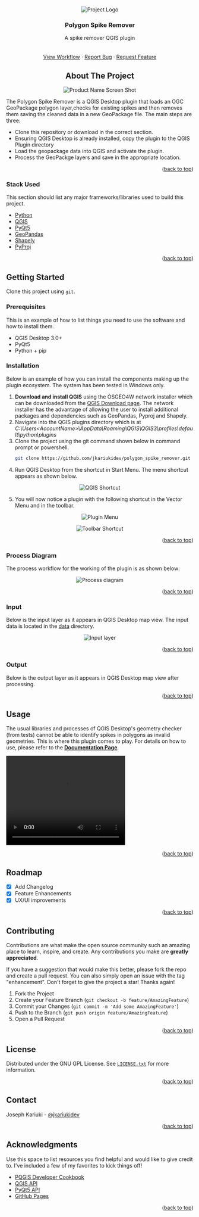<div id="top"></div>
<!--
*** Thanks for checking out the Best-README-Template. If you have a suggestion
*** that would make this better, please fork the repo and create a pull request
*** or simply open an issue with the tag "enhancement".
*** Don't forget to give the project a star!
*** Thanks again! Now go create something AMAZING! :D
-->



<!-- PROJECT SHIELDS -->
<!--
*** I'm using markdown "reference style" links for readability.
*** Reference links are enclosed in brackets [ ] instead of parentheses ( ).
*** See the bottom of this document for the declaration of the reference variables
*** for contributors-url, forks-url, etc. This is an optional, concise syntax you may use.
*** https://www.markdownguide.org/basic-syntax/#reference-style-links
-->



<!-- PROJECT LOGO -->
<br />
<div align="center">

  ![Project Logo][logo]

  <h3 align="center">Polygon Spike Remover</h3>

  <p align="center">
    A spike remover QGIS plugin
    <br />
    <br />
    <br />
    <a href="https://github.com/jkariukidev/polygon_spike_remover">View Workflow</a>
    ·
    <a href="https://github.com/jkariukidev/polygon_spike_remover/issues">Report Bug</a>
    ·
    <a href="https://github.com/jkariukidev/polygon_spike_remover/issues">Request Feature</a>
  </p>
</div>



<!-- ABOUT THE PROJECT -->

<div align="center">

## About The Project

![Product Name Screen Shot][product-screenshot]

</div>

The Polygon Spike Remover is a QGIS Desktop plugin that loads an OGC GeoPackage polygon layer,checks for existing spikes
and then removes them saving the cleaned data in a new GeoPackage file.
The main steps are three:
* Clone this repository or download in the correct section.
* Ensuring QGIS Desktop is already installed, copy the plugin to the QGIS Plugin directory
* Load the geopackage data into QGIS and activate the plugin.
* Process the GeoPackge layers and save in the appropriate location.

<p align="right">(<a href="#top">back to top</a>)</p>

### Stack Used

This section should list any major frameworks/libraries used to build this project.

* [Python](https://python.org/)
* [QGIS](https://qgis.org/)
* [PyQt5](https://www.riverbankcomputing.com/software/pyqt/)
* [GeoPandas](https://geopandas.org/)
* [Shapely](https://github.com/shapely/shapely)
* [PyProj](https://pyproj4.github.io/pyproj/)

<p align="right">(<a href="#top">back to top</a>)</p>

<!-- GETTING STARTED -->
## Getting Started

Clone this project using ```git```.

### Prerequisites

This is an example of how to list things you need to use the software and how to install them.
* QGIS Desktop 3.0+
* PyQt5
* Python + pip

### Installation

Below is an example of how you can install the components making up the plugin ecosystem. The system has been tested in
Windows only.

1. <b>Download and install QGIS</b> using the OSGEO4W network installer which can be downloaded from the 
[QGIS Download page](https://qgis.org/en/site/forusers/download.html). The network installer has the advantage of 
allowing the user to install additional packages and dependencies such as GeoPandas, Pyproj and Shapely.
2. Navigate into the QGIS plugins directory which is at 
<em>C:\Users\<AccountName>\AppData\Roaming\QGIS\QGIS3\profiles\default\python\plugins</em>
3. Clone the project using the git command shown below in command prompt or powershell.
   ```sh
   git clone https://github.com/jkariukidev/polygon_spike_remover.git
   ```
4. Run QGIS Desktop from the shortcut in Start Menu. The menu shortcut appears as shown below.

<div align="center">

![QGIS Shortcut][qgis-shortcut]

</div>

5. You will now notice a plugin with the following shortcut in the Vector Menu and in the toolbar.

<div align="center">

![Plugin Menu][plugin-menu]


![Toolbar Shortcut][toolbar-shortcut]

</div>

<p align="right">(<a href="#top">back to top</a>)</p>

### Process Diagram

The process workflow for the working of the plugin is as shown below:
<div align="center">

![Process diagram][process-diagram]

</div>

<p align="right">(<a href="#top">back to top</a>)</p>


### Input

Below is the input layer as it appears in QGIS Desktop map view. The input data is located in the [data](data) directory.
<div align="center">

![Input layer][input-layer]

</div>

<p align="right">(<a href="#top">back to top</a>)</p>

### Output

Below is the output layer as it appears in QGIS Desktop map view after processing.

<div align="center">

</div>

<p align="right">(<a href="#top">back to top</a>)</p>

<!-- USAGE EXAMPLES -->
## Usage

The usual libraries and processes of QGIS Desktop's geometry checker (from tests) cannot be able to identify spikes in 
polygons as invalid geometries. This is where this plugin comes to play. For details on how to use, please refer to the
**[Documentation Page](https://jkariukidev.github.io/polygon_spike_remover)**.

<video width="320" height="240" controls>
  <source src="img/polygon_spike_remover.mp4" type="video/mp4">
</video>

<p align="right">(<a href="#top">back to top</a>)</p>

<!-- ROADMAP -->
## Roadmap

- [x] Add Changelog
- [x] Feature Enhancements
- [x] UX/UI improvements

<p align="right">(<a href="#top">back to top</a>)</p>

<!-- CONTRIBUTING -->
## Contributing

Contributions are what make the open source community such an amazing place to learn, inspire, and create. 
Any contributions you make are **greatly appreciated**.

If you have a suggestion that would make this better, please fork the repo and create a pull request. You can also 
simply open an issue with the tag "enhancement".
Don't forget to give the project a star! Thanks again!

1. Fork the Project
2. Create your Feature Branch (`git checkout -b feature/AmazingFeature`)
3. Commit your Changes (`git commit -m 'Add some AmazingFeature'`)
4. Push to the Branch (`git push origin feature/AmazingFeature`)
5. Open a Pull Request

<p align="right">(<a href="#top">back to top</a>)</p>


<!-- LICENSE -->
## License

Distributed under the GNU GPL License. See [`LICENSE.txt`](LICENSE) for more information.

<p align="right">(<a href="#top">back to top</a>)</p>

<!-- CONTACT -->
## Contact

Joseph Kariuki - [@jkariukidev](https://twitter.com/jkariukidev)

<p align="right">(<a href="#top">back to top</a>)</p>

<!-- ACKNOWLEDGMENTS -->
## Acknowledgments

Use this space to list resources you find helpful and would like to give credit to. I've included a few of my favorites 
to kick things off!

* [PQGIS Developer Cookbook](https://docs.qgis.org/3.16/en/docs/pyqgis_developer_cookbook/index.html)
* [QGIS API ](https://www.qgis.org/api/)
* [PyQt5 API](https://doc.qt.io/qtforpython/)
* [GitHub Pages](https://pages.github.com)

<p align="right">(<a href="#top">back to top</a>)</p>

<!-- MARKDOWN LINKS & IMAGES -->
<!-- https://www.markdownguide.org/basic-syntax/#reference-style-links -->
[contributors-shield]: https://img.shields.io/github/contributors/jkariukidev/polygon_pike_remover.svg?style=for-the-badge
[contributors-url]: https://github.com/jkariukidev/polygon_spike_remover/graphs/contributors
[forks-shield]: https://img.shields.io/github/forks/jkariukidev/polygon_spike_remover.svg?style=for-the-badge
[forks-url]: https://github.com/jkariukidev/polygon_spike_remover/network/members
[stars-shield]: https://img.shields.io/github/stars/jkariukidev/polygon_spike_remover.svg?style=for-the-badge
[stars-url]: https://github.com/jkariuki/polygon_spike_remover/stargazers
[issues-shield]: https://img.shields.io/github/issues/jkariukidev/polygon_spike_remover.svg?style=for-the-badge
[issues-url]: https://github.com/jkariukidev/polygon_spike_remover/issues
[license-shield]: https://img.shields.io/github/license/jkariukidev/.svg?style=for-the-badge
[license-url]: https://github.com/jkariuki/polygon_spike_remover/blob/master/LICENSE.txt
[linkedin-shield]: https://img.shields.io/badge/-LinkedIn-black.svg?style=for-the-badge&logo=linkedin&colorB=555
[linkedin-url]: https://linkedin.com/in/josephkariuki
[product-screenshot]: img/readme/qgis_plugin_info.png
[qgis-shortcut]: img/readme/qgis_shortcut.png
[plugin-menu]: img/readme/plugin_menu.png
[toolbar-shortcut]: img/readme/toolbar_shortcut.png
[process-diagram]: img/readme/development_workflow.png
[input-layer]: img/readme/input_layer.png
[output-layer]: img/readme/output_layer.png
[logo]: img/icons/icon.png


